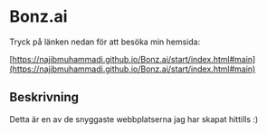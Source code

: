 
# Bonz.ai
Tryck på länken nedan för att besöka min hemsida:

[https://najibmuhammadi.github.io/Bonz.ai/start/index.html#main](https://najibmuhammadi.github.io/Bonz.ai/start/index.html#main)

## Beskrivning
Detta är en av de snyggaste webbplatserna jag har skapat hittills :)
